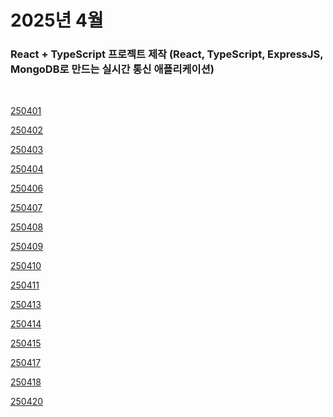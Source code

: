 # 2025년 4월

### React + TypeScript 프로젝트 제작 (React, TypeScript, ExpressJS, MongoDB로 만드는 실시간 통신 애플리케이션)

<br />

[250401](/DateLink/2025-04/250401.md)

[250402](/DateLink/2025-04/250402.md)

[250403](/DateLink/2025-04/250403.md)

[250404](/DateLink/2025-04/250404.md)

[250406](/DateLink/2025-04/250406.md)

[250407](/DateLink/2025-04/250407.md)

[250408](/DateLink/2025-04/250408.md)

[250409](/DateLink/2025-04/250409.md)

[250410](/DateLink/2025-04/250410.md)

[250411](/DateLink/2025-04/250411.md)

[250413](/DateLink/2025-04/250413.md)

[250414](/DateLink/2025-04/250414.md)

[250415](/DateLink/2025-04/250415.md)

[250417](/DateLink/2025-04/250417.md)

[250418](/DateLink/2025-04/250418.md)

[250420](/DateLink/2025-04/250420.md)

<!-- [250421](/DateLink/2025-04/250421.md)

[250423](/DateLink/2025-04/250423.md)

[250424](/DateLink/2025-04/250424.md)

[250425](/DateLink/2025-04/250425.md)

[250427](/DateLink/2025-04/250427.md)

[250428](/DateLink/2025-04/250428.md)

[250430](/DateLink/2025-04/250430.md)

[250431](/DateLink/2025-04/250431.md) -->
